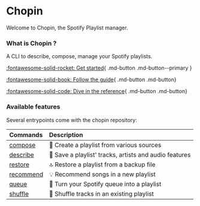 # Chopin

Welcome to Chopin, the Spotify Playlist manager.

### What is Chopin ?

A CLI to describe, compose, manage your Spotify playlists.

[:fontawesome-solid-rocket: Get started](./getting_started.md){ .md-button .md-button--primary }

[:fontawesome-solid-book: Follow the guide](guide/compose.md){ .md-button .md-button}

[:fontawesome-solid-code: Dive in the reference](reference/index.md){ .md-button .md-button}

### Available features

Several entrypoints come with the chopin repository: 

| Commands    | Description                                            |
|:------------|:-------------------------------------------------------|
| [compose](./guide/compose.md)   | 🤖 Create a playlist from various sources              |
| [describe](./guide/describe.md)  | 📝 Save a playlist' tracks, artists and audio features |
| [restore](./guide/restore.md)  | 🔝 Restore a playlist from a backup file               |
| [recommend](./guide/recommend.md) | 💡 Recommend songs in a new playlist                   |
| [queue](./guide/queue.md)     | 🔮 Turn your Spotify queue into a playlist             |
| [shuffle](./guide/shuffle.md)   | 🔀 Shuffle tracks in an existing playlist     |


